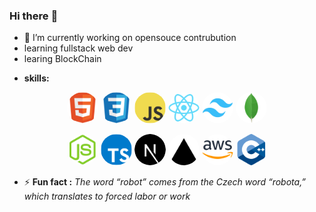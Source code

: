 ### Hi there :wave:

- 🔭 I’m currently working on opensouce contrubution
- learning fullstack web dev
- learing BlockChain
* **skills:**
<p align="center">
  <img src="https://github.com/6D-pixel/6D-pixel/blob/main/tech-icons/HTML5.svg" alt="html" height="50" style="border-radius: 50%;" />
  <img src="https://github.com/6D-pixel/6D-pixel/blob/main/tech-icons/CSS3.svg" alt="css" height="50" style="border-radius: 50%;" />
  <img src="https://github.com/6D-pixel/6D-pixel/blob/main/tech-icons/JavaScript.svg" alt="javascript" height="50" style="border-radius: 50%;" />
  <img src="https://github.com/6D-pixel/6D-pixel/blob/main/tech-icons/React.svg" alt="React" height="50" style="border-radius: 50%;" />
  <img src="https://github.com/6D-pixel/6D-pixel/blob/main/tech-icons/Tailwind%20CSS.svg" alt="tailwind" height="50" style="border-radius: 50%;" />
  <img src="https://github.com/6D-pixel/6D-pixel/blob/main/tech-icons/MongoDB.svg" alt="mongoDB" height="50" style="border-radius: 50%;" />
</p>

<p align="center">
  <img src="https://github.com/6D-pixel/6D-pixel/blob/main/tech-icons/Node.js.svg" alt="nodeJS" height="50" style="border-radius: 50%;" />
  <img src="https://github.com/6D-pixel/6D-pixel/blob/main/tech-icons/TypeScript.svg" alt="typescript" height="50" style="border-radius: 50%;" />
  <img src="https://github.com/6D-pixel/6D-pixel/blob/main/tech-icons/Next.js.svg" alt="Next.js" height="50" style="border-radius: 50%;" />
  <img src="https://github.com/6D-pixel/6D-pixel/blob/main/tech-icons/Vercel.svg" alt="Vercel" height="50" style="border-radius: 50%;" />
  <img src="https://github.com/6D-pixel/6D-pixel/blob/main/tech-icons/AWS.svg" alt="AWS" height="50" style="border-radius: 50%;" />
  <img src="https://github.com/6D-pixel/6D-pixel/blob/main/tech-icons/C%2B%2B%20(CPlusPlus).svg" alt="C++" height="50" style="border-radius: 50%;" />
</p>



- ⚡ <b>Fun fact :</b> <i> The word “robot” comes from the Czech word “robota,” which translates to forced labor or work</i>
         
